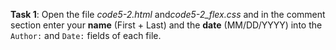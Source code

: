 **Task 1**: Open the file _code5-2.html_ and*code5-2_flex.css* and in the comment section enter your **name** (First + Last) and the **date** (MM/DD/YYYY) into the `Author:` and `Date:` fields of each file.
